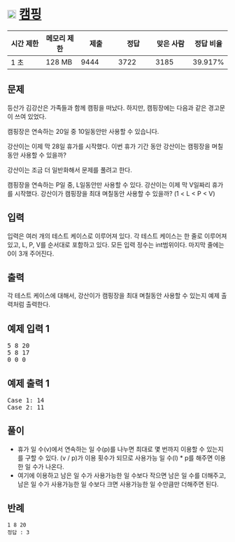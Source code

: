 # <img src="https://d2gd6pc034wcta.cloudfront.net/tier/6.svg" class="solvedac-tier" style="user-select: auto;" width="20px"> [캠핑](https://www.acmicpc.net/problem/4796)

<div class="col-md-12" style="user-select: auto;">
			<div class="table-responsive" style="user-select: auto;">
				<table class="table" id="problem-info" style="user-select: auto;">
				<thead style="user-select: auto;">
				<tr style="user-select: auto;">
									<th style="width: 16%; user-select: auto;">시간 제한</th>
					<th style="width: 16%; user-select: auto;">메모리 제한</th>
					<th style="width: 17%; user-select: auto;">제출</th>
					<th style="width: 17%; user-select: auto;">정답</th>
					<th style="width: 17%; user-select: auto;">맞은 사람</th>
					<th style="width: 17%; user-select: auto;">정답 비율</th>
								</tr>
				</thead>
				<tbody style="user-select: auto;">
				<tr style="user-select: auto;">
				<td style="user-select: auto;">1 초</td>
				<td style="user-select: auto;">128 MB</td>
									<td style="user-select: auto;">9444</td>
					<td style="user-select: auto;">3722</td>
					<td style="user-select: auto;">3185</td>
					<td style="user-select: auto;">39.917%</td>
								</tr>
				</tbody>
				</table>
			</div>
</div>

## 문제
등산가 김강산은 가족들과 함께 캠핑을 떠났다. 하지만, 캠핑장에는 다음과 같은 경고문이 쓰여 있었다.

캠핑장은 연속하는 20일 중 10일동안만 사용할 수 있습니다.

강산이는 이제 막 28일 휴가를 시작했다. 이번 휴가 기간 동안 강산이는 캠핑장을 며칠동안 사용할 수 있을까?

강산이는 조금 더 일반화해서 문제를 풀려고 한다. 

캠핑장을 연속하는 P일 중, L일동안만 사용할 수 있다. 강산이는 이제 막 V일짜리 휴가를 시작했다. 강산이가 캠핑장을 최대 며칠동안 사용할 수 있을까? (1 < L < P < V)

## 입력
입력은 여러 개의 테스트 케이스로 이루어져 있다. 각 테스트 케이스는 한 줄로 이루어져 있고, L, P, V를 순서대로 포함하고 있다. 모든 입력 정수는 int범위이다. 마지막 줄에는 0이 3개 주어진다.

## 출력
각 테스트 케이스에 대해서, 강산이가 캠핑장을 최대 며칠동안 사용할 수 있는지 예제 출력처럼 출력한다.

<div class="col-md-12" style="user-select: auto;">
				<div class="row" style="user-select: auto;">
					<div class="col-md-6" style="user-select: auto;">
						<section id="sampleinput1" style="user-select: auto;">
						<div class="headline" style="user-select: auto;">
						<h2 style="user-select: auto;">예제 입력 1
						</h2>
						</div>
						<pre class="sampledata" id="sample-input-1" style="user-select: auto;">5 8 20
5 8 17
0 0 0
</pre>
						</section>
					</div>
					<div class="col-md-6" style="user-select: auto;">
						<section id="sampleoutput1" style="user-select: auto;">
						<div class="headline" style="user-select: auto;">
						<h2 style="user-select: auto;">예제 출력 1
						</h2>
						</div>
						<pre class="sampledata" id="sample-output-1" style="user-select: auto;">Case 1: 14
Case 2: 11
</pre>
						</section>
					</div>
									</div>
</div>

## 풀이
- 휴가 일 수(v)에서 연속하는 일 수(p)를 나누면 최대로 몇 번까지 이용할 수 있는지를 구할 수 있다. (v / p)가 이용 횟수가 되므로 사용가능 일 수(l) * p를 해주면 이용한 일 수가 나온다.
- 여기에 이용하고 남은 일 수가 사용가능한 일 수보다 작으면 남은 일 수를 더해주고, 남은 일 수가 사용가능한 일 수보다 크면 사용가능한 일 수만큼만 더해주면 된다.

## 반례
```
1 8 20
정답 : 3
```
